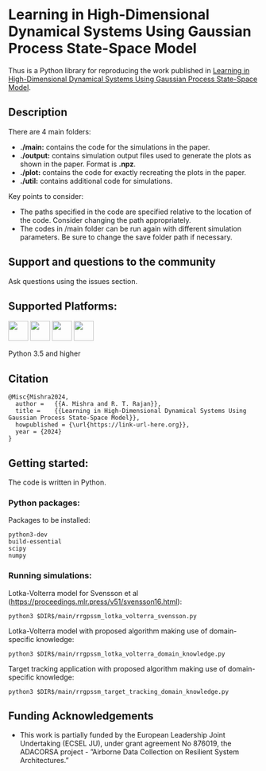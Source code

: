 # Learning in High-Dimensional Dynamical Systems Using Gaussian Process State-Space Model

Thus is a Python library for reproducing the work published in [Learning in High-Dimensional Dynamical Systems Using Gaussian Process State-Space Model](https://link-url-here.org).

## Description
There are 4 main folders:
* **./main:** contains the code for the simulations in the paper.
* **./output:** contains simulation output files used to generate the plots as shown in the paper. Format is **.npz**.
* **./plot:** contains the code for exactly recreating the plots in the paper.
* **./util:** contains additional code for simulations.

Key points to consider:
* The paths specified in the code are specified relative to the location of the code. Consider changing the path appropriately.
* The codes in /main folder can be run again with different simulation parameters. Be sure to change the save folder path if necessary.


## Support and questions to the community

Ask questions using the issues section.

## Supported Platforms:

[<img src="https://www.python.org/static/community_logos/python-logo-generic.svg" height=40px>](https://www.python.org/)
[<img src="https://upload.wikimedia.org/wikipedia/commons/5/5f/Windows_logo_-_2012.svg" height=40px>](http://www.microsoft.com/en-gb/windows)
[<img src="https://upload.wikimedia.org/wikipedia/commons/8/8e/OS_X-Logo.svg" height=40px>](http://www.apple.com/osx/)
[<img src="https://upload.wikimedia.org/wikipedia/commons/3/35/Tux.svg" height=40px>](https://en.wikipedia.org/wiki/List_of_Linux_distributions)

Python 3.5 and higher

## Citation

    @Misc{Mishra2024,
      author =   {{A. Mishra and R. T. Rajan}},
      title =    {{Learning in High-Dimensional Dynamical Systems Using Gaussian Process State-Space Model}},
      howpublished = {\url{https://link-url-here.org}},
      year = {2024}
    }

## Getting started:

The code is written in Python.

### Python packages:

Packages to be installed:

    python3-dev
    build-essential   
    scipy
    numpy

### Running simulations:

Lotka-Volterra model for Svensson et al (https://proceedings.mlr.press/v51/svensson16.html):

    python3 $DIR$/main/rrgpssm_lotka_volterra_svensson.py

Lotka-Volterra model with proposed algorithm making use of domain-specific knowledge:

    python3 $DIR$/main/rrgpssm_lotka_volterra_domain_knowledge.py

Target tracking application with proposed algorithm making use of domain-specific knowledge:

    python3 $DIR$/main/rrgpssm_target_tracking_domain_knowledge.py


## Funding Acknowledgements

* This work is partially funded by the European Leadership Joint Undertaking (ECSEL JU), under grant agreement No 876019, the ADACORSA project - ”Airborne Data Collection on Resilient System Architectures.”
